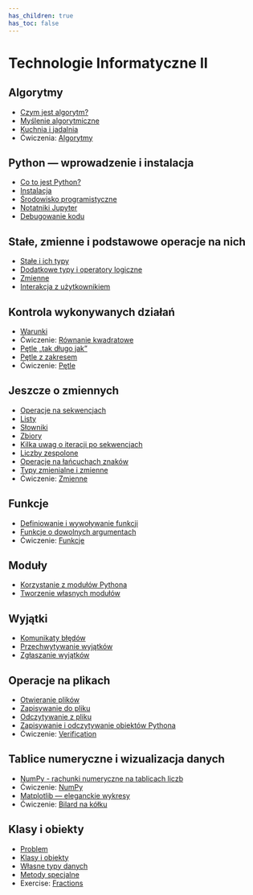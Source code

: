 ```yaml
---
has_children: true
has_toc: false
---
```


# Technologie Informatyczne II

## Algorytmy

* [Czym jest algorytm?](00%20Algorytmy/1%20Czym%20jest%20algorytm)
* [Myślenie algorytmiczne](00%20Algorytmy/2%20Myslenie%20algorytmiczne)
* [Kuchnia i jadalnia](00%20Algorytmy/3%20Kuchnia%20i%20jadalnia)
* Ćwiczenia: [Algorytmy](00%20Algorytmy/Cwiczenia)

## Python — wprowadzenie i instalacja

* [Co to jest Python?](01%20Python%20-%20wprowadzenie%20i%20instalacja/1%20Co%20to%20jest%20Python)
* [Instalacja](01%20Python%20-%20wprowadzenie%20i%20instalacja/2%20Instalacja)
* [Środowisko programistyczne](01%20Python%20-%20wprowadzenie%20i%20instalacja/3%20Srodowisko%20programistyczne)
* [Notatniki Jupyter](01%20Python%20-%20wprowadzenie%20i%20instalacja/4%20Notatniki%20Jupyter)
* [Debugowanie kodu](01%20Python%20-%20wprowadzenie%20i%20instalacja/5%20Debugowanie%20kodu)


## Stałe, zmienne i podstawowe operacje na nich

* [Stałe i ich typy](02%20Stale,%20zmienne%20i%20podstawowe%20operacje%20na%20nich/1%20Stale%20i%20ich%20typy)
* [Dodatkowe typy i operatory logiczne](02%20Stale,%20zmienne%20i%20podstawowe%20operacje%20na%20nich/2%20Dodatkowe%20typy%20i%20operatory%20logiczne)
* [Zmienne](02%20Stale,%20zmienne%20i%20podstawowe%20operacje%20na%20nich/3%20Zmienne)
* [Interakcja z użytkownikiem](02%20Stale,%20zmienne%20i%20podstawowe%20operacje%20na%20nich/4%20Interakcja%20z%20uzytkownikiem)

## Kontrola wykonywanych działań

* [Warunki](03%20Kontrola%20wykonywanych%20dzialan/1%20Warunki)
* Ćwiczenie: [Równanie kwadratowe](https://github.com/fizyka-python/rownanie)
* [Pętle „tak długo jak”](03%20Kontrola%20wykonywanych%20dzialan/2%20Petle%20tak%20dlugo%20jak)
* [Pętle z zakresem](03%20Kontrola%20wykonywanych%20dzialan/3%20Petle%20z%20zakresem)
* Ćwiczenie: [Pętle](https://github.com/fizyka-python/petle)

## Jeszcze o zmiennych

* [Operacje na sekwencjach](04%20Jeszcze%20o%20zmiennych/1%20Operacje%20na%20sekwencjach)
* [Listy](04%20Jeszcze%20o%20zmiennych/2%20Listy)
* [Słowniki](04%20Jeszcze%20o%20zmiennych/3%20Slowniki)
* [Zbiory](04%20Jeszcze%20o%20zmiennych/4%20Zbiory)
* [Kilka uwag o iteracji po sekwencjach](04%20Jeszcze%20o%20zmiennych/5%20Kilka%20uwag%20o%20iteracji%20po%20sekwencjach)
* [Liczby zespolone](04%20Jeszcze%20o%20zmiennych/6%20Liczby%20zespolone)
* [Operacje na łańcuchach znaków](04%20Jeszcze%20o%20zmiennych/7%20Operacje%20na%20lancuchach%20znakow)
* [Typy zmienialne i zmienne](04%20Jeszcze%20o%20zmiennych/8%20Typy%20zmienialne%20i%20zmienne)
* Ćwiczenie: [Zmienne](https://github.com/fizyka-python/zmienne)

## Funkcje

* [Definiowanie i wywoływanie funkcji](05%20Funkcje/1%20Definiowanie%20i%20wywolywanie%20funkcji)
* [Funkcje o dowolnych argumentach](05%20Funkcje/2%20Funkcje%20o%20dowolnych%20argumentach)
* Ćwiczenie: [Funkcje](https://github.com/fizyka-python/funkcje)

## Moduły

* [Korzystanie z modułów Pythona](06%20Moduly/1%20Korzystanie%20z%20modulow%20Pythona)
* [Tworzenie własnych modułów](06%20Moduly/2%20Tworzenie%20wlasnych%20modulow)

## Wyjątki

* [Komunikaty błędów](07%20Wyjatki/1%20Komunikaty%20bledow)
* [Przechwytywanie wyjątków](07%20Wyjatki/2%20Przechwytywanie%20wyjatkow)
* [Zgłaszanie wyjątków](07%20Wyjatki/3%20Zglaszanie%20wyjatkow)

## Operacje na plikach

* [Otwieranie plików](08%20Operacje%20na%20plikach/1%20Otwieranie%20plikow)
* [Zapisywanie do pliku](08%20Operacje%20na%20plikach/2%20Zapisywanie%20do%20pliku)
* [Odczytywanie z pliku](08%20Operacje%20na%20plikach/3%20Odczytywanie%20z%20pliku)
* [Zapisywanie i odczytywanie obiektów Pythona](08%20Operacje%20na%20plikach/4%20Zapisywanie%20i%20odczytywanie%20obiektow%20Pythona)
* Ćwiczenie: [Verification](https://github.com/mds-python/verification)

## Tablice numeryczne i wizualizacja danych

* [NumPy - rachunki numeryczne na tablicach liczb](09%20Tablice%20numeryczne%20i%20tworzenie%20wykresow/1%20NumPy%20-%20rachunki%20numeryczne%20na%20tablicach%20liczb)
* Ćwiczenie: [NumPy](https://github.com/fizyka-python/numpy)
* [Matplotlib — eleganckie wykresy](09%20Tablice%20numeryczne%20i%20tworzenie%20wykresow/2%20Matplotlib%20-%20eleganckie%20wykresy)
* Ćwiczenie: [Bilard na kółku](https://github.com/fizyka-python/bilard)

## Klasy i obiekty

* [Problem](10%20Klasy%20i%20obiekty/1%20Problem)
* [Klasy i obiekty](10%20Klasy%20i%20obiekty/2%20Klasy%20i%20obiekty)
* [Własne typy danych](10%20Klasy%20i%20obiekty/3%20Wlasne%20typy%20danych)
* [Metody specjalne](10%20Klasy%20i%20obiekty/4%20Metody%20specjalne)
* Exercise: [Fractions](https://github.com/mds-python/fractions)
